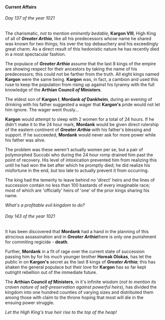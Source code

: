 #### Current Affairs

###### Day 137 of the year 1021

The charismatic, *not to mention eminently bedable*, **Kargon VIII**, High King of all of ***Greater Arthia***, like all his predecessors whose name he shared was known for two things; his over the top debauchery and his exceedingly great charm. As a direct result of this hedonistic nature he has recently died in a most spectacular fashion. 

The populace of ***Greater Arthia*** assume that the last 8 kings of the empire are showing respect for their ancestors by taking the name of his predecessors; this could not be farther from the truth. All eight kings named **Kargon** were the same being. **Kargon** was, in fact, a cambion and used this ruse to keep the population from rising up against his tyranny with the full knowledge of the **Arthian Council *of* Ministers**. 

The eldest son of **Kargon I**, **Mordank *of* Dankheim**, during an evening of drinking with his father suggested a wager that **Kargon's** pride would not let him ignore. The wager went thusly...

**Kargon** would attempt to sleep with 2 women for a total of 24 hours. If he didn't make it to the 24 hour mark, **Mordank** would be given direct rulership of the eastern continent of ***Greater Arthia*** with his father's blessing and support. If he succeeded, **Mordank** would never ask for more power while his father was alive.

The problem was these weren't actually women per se, but a pair of polymorphed Succubi who during the 24 hour romp drained him past the point of recovery. His level of intoxication prevented him from realizing this until he had won the bet after which he promptly died; he did realize his misfortune in the end, but too late to actually prevent it from occurring.

The king had the temerity to leave behind no 'direct' heirs and the lines of succession contain no less than 100 bastards of every imaginable race; most of which are 'officially' heirs of 'one' of the prior kings sharing his name. 

*What's a profitable evil kingdom to do?*

###### Day 143 of the year 1021

It has been discovered that **Mordank** had a hand in the planning of this atrocious assassination and in ***Greater Arthia***there is only one punishment for commiting regicide - **death**.

Further, **Mordank** in a fit of rage over the current state of succession passing him by for his much younger brother **Horeak Olokas**, has let the public in on **Kargon's** secret as the last 8 kings of ***Greater Arthia***; this has shaken the general populace but their love for **Kargon** has so far kept outright rebellion out of the immediate future.

The **Arthian Council *of* Ministers**, in it's infinite wisdom (*not to mention its craven nature of self-preservation against powerful heirs*), has divided the kingdom into one hundred counties of varying sizes and distributed them among those with claim to the throne hoping that most will die in the ensuing power struggle. 

*Let the High King's true heir rise to the top of the heap!*